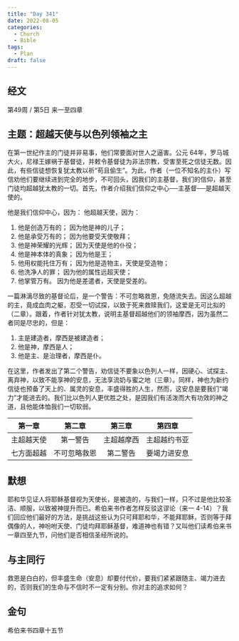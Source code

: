 ```yaml
---
title: "Day 341"
date: 2022-08-05
categories:
  - Church
  - Bible
tags:
  - Plan
draft: false
---
```


## 经文
第49周 / 第5日 来一至四章

## 主题：超越天使与以色列领袖之主
在第一世纪作主的门徒并非易事，他们常要面对世人之逼害。公元  64年，罗马城大火，尼禄王嫁祸于基督徒，并敕令基督徒为非法宗教，受害至死之信徒无数。因此，有些信徒想恢复犹太教以祈“苟且偷生”。为此，作者（一位不知名的主仆）写信劝他们要继续进到完全的地步，不可回头，因我们的主基督，我们的信仰，甚至门徒均超越犹太教的一切。首先，作者介绍我们信仰之中心──主基督──是超越天使的。

他是我们信仰中心，因为： 他超越天使，因为：

1. 他是创造万有的； 因为他是神的儿子；
2. 他是承受万有的； 因为他要受天使敬拜；
3. 他是神荣耀的光辉； 因为天使是他的仆役；
4. 他是神本体的真象； 因为他是王；
5. 他用权能托住万有； 因为他是造物主，天使是受造物；
6. 他洗净人的罪； 因为他的属性远超天使；
7. 他掌管万有。 因为他是差遣者，天使是受差的。

一篇淋漓尽致的基督论后，是一个警告：不可忽略救恩，免随流失去。因这么超越的主，竟成血肉之躯，忍受一切试探，以致于死来救赎我们，这爱是无可比拟的（二章）。跟着，作者针对犹太教，说明主基督超越他们的领袖摩西，因为虽然二者同是尽忠的，但是：

1. 主是建造者，摩西是被建造者；
2. 他是神，摩西是人；
3. 他是主、是治理者，摩西是仆。

在这里，作者发出了第二个警告，劝信徒不要象以色列人一样，因硬心、试探主、离弃神，以致不能享神的安息，无法享流奶与蜜之地（三章）。同样，神也为新约信徒也预备了天上的、属灵的安息，丰盛得胜的人生，然而，这安息是要我们“竭力”才能进去的。我们比以色列人更优胜之处，是因我们有活泼而大有功效的神之道，且他能体恤我们一切软弱。

|   第一章   |   第二章    |   第三章   |   第四章    |
|:-------:|:--------:|:-------:|:--------:|
|  主超越天使  |   第一警告   |  主超越摩西  |  主超越约书亚  |
|  七方面超越  |  不可忽略救恩  |  第二警告   |  要竭力进安息  |

## 默想
耶和华见证人将耶稣基督视为天使长，是被造的，与我们一样，只不过是他比较圣洁、顺服，以致被神提升而已。希伯来书作者怎样反驳这谬论（来一  4-14）？我们回应他们最好的方法，是挑战这些认为只可拜耶和华，不能拜耶稣，否则等于拜偶像的人，神吩咐天使、门徒均拜耶稣基督，难道神也有错？又叫他们读希伯来书一章四至九节，问他们是否相信圣经所说的。

## 与主同行
救恩是白白的，但丰盛生命（安息）却要付代价，要我们紧紧跟随主、竭力进去的，否则我们的生命与不信时不一定有分别。你对主的追求如何？

## 金句
希伯来书四章十五节

[comment]: <> (## 附录)

